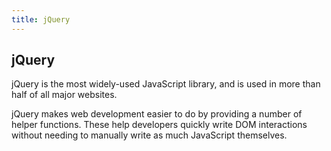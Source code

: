 ```yaml
---
title: jQuery
---
```

## jQuery

jQuery is the most widely-used JavaScript library, and is used in more than half of all major websites. 

jQuery makes web development easier to do by providing a number of helper functions. These help developers quickly write DOM interactions without needing to manually write as much JavaScript themselves.
